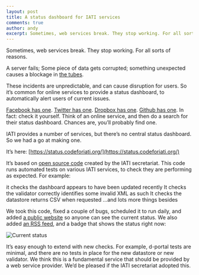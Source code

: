 ```yaml
---
layout: post
title: A status dashboard for IATI services
comments: true
author: andy
excerpt: Sometimes, web services break. They stop working. For all sorts of reasons. This code runs automated tests on various IATI services, to check they are performing as expected.
---
```


Sometimes, web services break. They stop working. For all sorts of reasons.

A server fails; Some piece of data gets corrupted; something unexpected causes a blockage in [the tubes](https://en.wikipedia.org/wiki/Series_of_tubes).

These incidents are unpredictable, and can cause disruption for users. So it’s common for online services to provide a status dashboard, to automatically alert users of current issues.

[Facebook has one](https://developers.facebook.com/status/dashboard/). [Twitter has one](https://api.twitterstat.us/). [Dropbox has one](https://status.dropbox.com/). [Github has one](https://www.githubstatus.com/). In fact: check it yourself. Think of an online service, and then do a search for their status dashboard. Chances are, you’ll probably find one.

IATI provides a number of services, but there’s no central status dashboard. So we had a go at making one.

It’s here:
[https://status.codeforiati.org/](https://status.codeforiati.org/)

It’s based on [open source code](https://github.com/IATI/IATI-Website-Tests) created by the IATI secretariat. This code runs automated tests on various IATI services, to check they are performing as expected. For example:

it checks the dashboard appears to have been updated recently
It checks the validator correctly identifies some invalid XML as such
It checks the datastore returns CSV when requested
…and lots more things besides

We took this code, fixed a couple of bugs, scheduled it to run daily, and added [a public website](https://status.codeforiati.org/) so anyone can see the current status. We also added [an RSS feed](https://status.codeforiati.org/feed.xml), and a badge that shows the status right now:

![Current status](https://status.codeforiati.org/status.svg)

It’s easy enough to extend with new checks. For example, d-portal tests are minimal, and there are no tests in place for the new datastore or new validator. We think this is a fundamental service that should be provided by a web service provider. We’d be pleased if the IATI secretariat adopted this.
